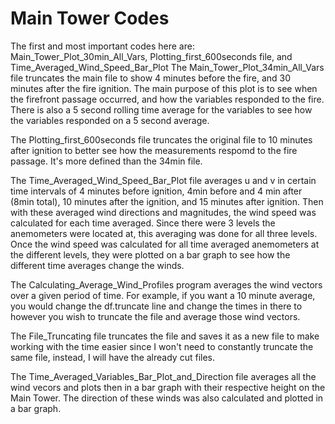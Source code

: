 # Main Tower Codes
The first and most important codes here are: Main_Tower_Plot_30min_All_Vars, Plotting_first_600seconds file, and Time_Averaged_Wind_Speed_Bar_Plot
The Main_Tower_Plot_34min_All_Vars file truncates the main file to show 4 minutes before the fire, and 30 minutes after the fire ignition. The main purpose of this plot is to see when the firefront passage occurred, and how the variables responded to the fire. There is also a 5 second rolling time average for the variables to see how the variables responded on a 5 second average. 

The Plotting_first_600seconds file truncates the original file to 10 minutes after ignition to better see how the measurements respomd to the fire passage. It's more defined than the 34min file. 

The Time_Averaged_Wind_Speed_Bar_Plot file averages u and v in certain time intervals of 4 minutes before ignition, 4min before and 4 min after (8min total), 10 minutes after the ignition, and 15 minutes after ignition. Then with these averaged wind directions and magnitudes, the wind speed was calculated for each time averaged. Since there were 3 levels the anemometers were located at, this averaging was done for all three levels. Once the wind speed was calculated for all time  averaged anemometers at the different levels, they were plotted on a bar graph to see how the different time averages change the winds.

The Calculating_Average_Wind_Profiles program averages the wind vectors over a given period of time. For example, if you want a 10 minute average, you would change the df.truncate line and change the times in there to however you wish to truncate the file and average those wind vectors. 

The File_Truncating file truncates the file and saves it as a new file to make working with the time easier since I won't need to constantly truncate the same file, instead, I will have the already cut files. 

The Time_Averaged_Variables_Bar_Plot_and_Direction file averages all the wind vecors and plots then in a bar graph with their respective height on the Main Tower. The direction of these winds was also calculated and plotted in a bar graph. 
